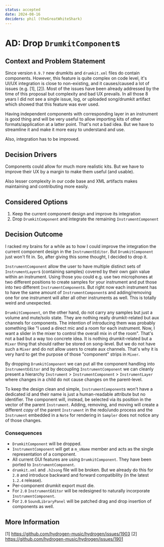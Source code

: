 ```yaml
---
status: accepted
date: 2024-08-16
deciders: phil (theGreatWhiteShark)
---
```


# AD: Drop `DrumkitComponent`s

## Context and Problem Statement

Since version `0.9.7` new drumkits and `drumkit.xml` files do contain
components. However, this feature is quite complex on code level, it's UI/UX
integration is close to non-existing, and it causes/caused a lot of issues (e.g.
[1], [2]). Most of the issues have been already addressed by the time of this
proposal but complexity and bad UX prevails. In all those 8 years I did not see
a single issue, log, or uploaded song/drumkit artifact which showed that this
feature was ever used.

Having independent components with corresponding layer in an instrument is good
thing and will be very useful to allow importing kits of other
formats/application at a latter point. That's not a bad idea. But we have to
streamline it and make it more easy to understand and use.

Also, integration has to be improved.

## Decision Drivers

Components could allow for much more realistic kits. But we have to improve
their UX by a margin to make them useful (and usable).

Also lesser complexity in our code base and XML artifacts makes maintaining and
contributing more easily.

## Considered Options

1. Keep the current component design and improve its integration
2. Drop `DrumkitComponent` and integrate the remaining `InstrumentComponent`

## Decision Outcome

I racked my brains for a while as to how I could improve the integration the
current component design in the `InstrumentEditor`. But `DrumkitComponent` just
won't fit in. So, after giving this some thought, I decided to drop it.

`InstrumentComponent` allow the user to have multiple distinct sets of
`InstrumentLayer`s (containing samples) covered by their own gain value within
an instrument. Using those you could e.g. use two microphones at two different
positions to create samples for your instrument and put those into two different
`InstrumentComponent`s. But right now each instrument has to have the same
amount of `InstrumentComponent`s and adding/removing one for one instrument will
alter all other instruments as well. This is totally weird and unexpected.

`DrumkitComponent`, on the other hand, do not carry any samples but just a
volume and mute/solo state. They are nothing really drumkit-related but aux
channels for components. The intention of introducing them was probably
something like "I used a direct mic and a room for each instrument. Now, I want
a slider in the mixer to control the overall mix in of the room". That's not a
bad but a way too concrete idea. It is nothing drumkit-related but a `Mixer`
thing that should rather be stored on song-level. But we do not have such a
`Mixer` and do not allow users to create aux channels. That's why it is very
hard to get the purpose of those "component" strips in `Mixer`.

By dropping `DrumkitComponent` we can put all the component handling into
`InstrumentEditor` and by decoupling `InstrumentComponent` we can cleanly
present a hierarchy `Instrument` > `InstrumentComponent` > `InstrumentLayer`
where changes in a child do not cause changes on the parent-level.

To keep the design clean and simple, `InstrumentComponent`s won't have a
dedicated id and their name is just a human-readable attribute but no
identifier. The component will, instead, be selected via its position in the
vector of the parent `Instrument`. Adding, removing, and moving will create a
different _copy_ of the parent `Instrument` in the redo/undo process and the
`Instrument` embedded in a `Note` for rendering in `Sampler` does not notice any
of those changes.

### Consequences

* `DrumkitComponent` will be dropped.
* `InstrumentComponent` will get a `m_sName` member and acts as the single
  representation of a component.
* All current GUI features are using `DrumkitComponent`. They have been ported
  to `InstrumentComponent`.
* `drumkit.xml` and `.h2song` file will be broken. But we already do this for
  `2.0` and introduce backward and forward compatibility (in the latest `1.2.4`
  release).
* Per-component drumkit export must die.
* For `2.0` `InstrumentEditor` will be redesigned to naturally incorporate
  `InstrumentComponent`.
* For `2.0` `SoundLibraryPanel` will be patched drag and drop insertion of
  components as well.

## More Information

[1] https://github.com/hydrogen-music/hydrogen/issues/1903
[2] https://github.com/hydrogen-music/hydrogen/issues/1901
